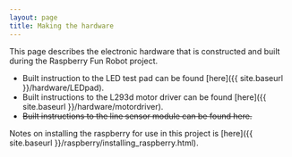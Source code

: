 ```yaml
---
layout: page
title: Making the hardware
---
```


This page describes the electronic hardware that is constructed and built during the Raspberry Fun Robot project.

* Built instruction to the LED test pad can be found [here]({{ site.baseurl }}/hardware/LEDpad).
* Built instructions to the L293d motor driver can be found [here]({{ site.baseurl }}/hardware/motordriver).
* ~~Built instructions to the line sensor module can be found here.~~

Notes on installing the raspberry for use in this project is [here]({{ site.baseurl }}/raspberry/installing_raspberry.html).
